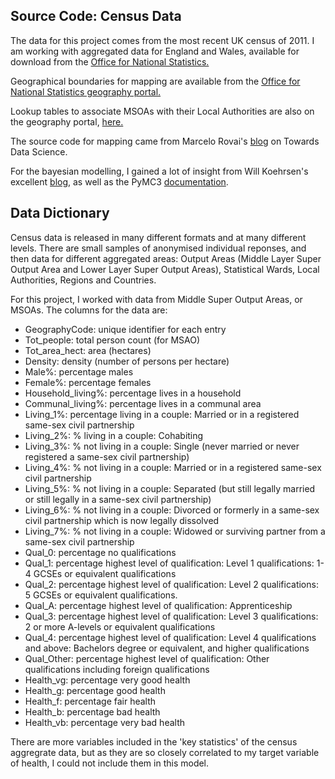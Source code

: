 ## Source Code: Census Data

The data for this project comes from the most recent UK census of 2011. I am working with aggregated data for England and Wales, available for download from the [Office for National Statistics.](https://www.nomisweb.co.uk/census/2011/bulk/r2_2#KeyStatistics)

Geographical boundaries for mapping are available from the [Office for National Statistics geography portal.](https://geoportal.statistics.gov.uk/datasets/census-merged-local-authority-districts-december-2011-super-generalised-clipped-boundaries-in-great-britain)

Lookup tables to associate MSOAs with their Local Authorities are also on the geography portal, [here.](http://geoportal.statistics.gov.uk/datasets/output-area-to-lsoa-to-msoa-to-local-authority-district-december-2017-lookup-with-area-classifications-in-great-britain)

The source code for mapping came from Marcelo Rovai's [blog](https://towardsdatascience.com/mapping-geograph-data-in-python-610a963d2d7f) on Towards Data Science. 

For the bayesian modelling, I gained a lot of insight from Will Koehrsen's excellent [blog](https://towardsdatascience.com/bayesian-linear-regression-in-python-using-machine-learning-to-predict-student-grades-part-2-b72059a8ac7e), as well as the PyMC3 [documentation](https://docs.pymc.io/notebooks/getting_started.html). 


## Data Dictionary

Census data is released in many different formats and at many different levels. There are small samples of anonymised individual reponses, and then data for different aggregated areas: Output Areas (Middle Layer Super Output Area and Lower Layer Super Output Areas), Statistical Wards, Local Authorities, Regions and Countries. 

For this project, I worked with data from Middle Super Output Areas, or MSOAs. The columns for the data are:  


- GeographyCode: unique identifier for each entry 
- Tot_people: total person count (for MSAO) 
- Tot_area_hect: area (hectares) 
- Density: density (number of persons per hectare)
- Male%: percentage males
- Female%: percentage females
- Household_living%: percentage lives in a household
- Communal_living%: percentage lives in a communal area
- Living_1%: percentage living in a couple: Married or in a registered same-sex civil partnership
- Living_2%: % living in a couple: Cohabiting
- Living_3%: % not living in a couple: Single (never married or never registered a same-sex civil partnership)
- Living_4%: % not living in a couple: Married or in a registered same-sex civil partnership
- Living_5%: % not living in a couple: Separated (but still legally married or still legally in a same-sex civil partnership)
- Living_6%: % not living in a couple: Divorced or formerly in a same-sex civil partnership which is now legally dissolved
- Living_7%: % not living in a couple: Widowed or surviving partner from a same-sex civil partnership
- Qual_0: percentage no qualifications
- Qual_1: percentage highest level of qualification: Level 1 qualifications: 1-4 GCSEs or equivalent qualifications
- Qual_2: percentage highest level of qualification: Level 2 qualifications: 5 GCSEs or equivalent qualifications.
- Qual_A: percentage highest level of qualification: Apprenticeship 
- Qual_3: percentage highest level of qualification: Level 3 qualifications: 2 or more A-levels or equivalent qualifications
- Qual_4: percentage highest level of qualification: Level 4 qualifications and above: Bachelors degree or equivalent, and higher qualifications
- Qual_Other: percentage highest level of qualification: Other qualifications including foreign qualifications
- Health_vg:  percentage very good health
- Health_g: percentage good health 
- Health_f:  percentage fair health 
- Health_b:  percentage bad health 
- Health_vb:  percentage very bad health 
    


There are more variables included in the 'key statistics' of the census aggregrate data, but as they are so closely correlated to my target variable of health, I could not include them in this model. 

